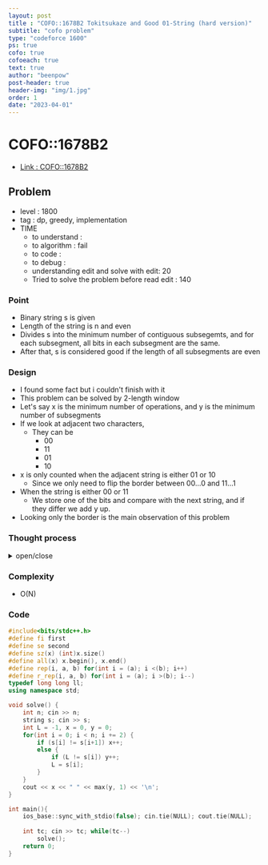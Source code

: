 ```yaml
---
layout: post
title : "COFO::1678B2 Tokitsukaze and Good 01-String (hard version)"
subtitle: "cofo problem"
type: "codeforce 1600"
ps: true
cofo: true
cofoeach: true
text: true
author: "beenpow"
post-header: true
header-img: "img/1.jpg"
order: 1
date: "2023-04-01"
---
```

# COFO::1678B2
- [Link : COFO::1678B2](https://codeforces.com/contest/1678/problem/B2)


## Problem 

- level : 1800
- tag : dp, greedy, implementation
- TIME
  - to understand    : 
  - to algorithm     : fail
  - to code          : 
  - to debug         : 
  - understanding edit and solve with edit: 20
  - Tried to solve the problem before read edit : 140

### Point
- Binary string s is given
- Length of the string is n and even
- Divides s into the minimum number of contiguous subsegemts, and for each subsegment, all bits in each subsegment are the same.
- After that, s is considered good if the length of all subsegments are even

### Design
- I found some fact but i couldn't finish with it
- This problem can be solved by 2-length window
- Let's say x is the minimum number of operations, and y is the minimum number of subsegments
- If we look at adjacent two characters,
  - They can be
    - 00
    - 11
    - 01
    - 10
- x is only counted when the adjacent string is either 01 or 10
  - Since we only need to flip the border between 00...0 and 11...1
- When the string is either 00 or 11
  - We store one of the bits and compare with the next string, and if they differ we add y up.
- Looking only the border is the main observation of this problem

### Thought process

<details>
<summary> open/close </summary>

<!-- above empty line should exist -->

<pre>
* 최소 Flip 갯수 ans 구하기 (이해 + 알고리즘 : 50 + 7분)
  . 홀수 길이인 subsegment 를 x 라고 하고,
  . i 번째 subsegment 인 x[i] 에 대해 생각해보자.

  a. x[i] 주변에 x[i-1], x[i+1] 이 모두 인접하지 않은 경우가 있고
    . x[i] 좌측의 비트와 x[i] 우측의 비트는 같은 값을 나타냄. 그리고 둘다 각각 길이가 짝수임
    . 즉, 1111 000 11 과 같은 형태임

    * 홀수개 혼자 있는것을 옆으로 파동처럼 밀어서 홀수개있는거랑 묶어서 처리하는게 좋을까?
     . 아니 좋은게 아니라, 파동처럼 묶어서 묶일때까지 전파할 수밖에 없긴 함.
     . 그렇지 않으면 계속 짝수개인 subsegment 만 만나니까. 

    a-1. x[i]의 최좌측 비트 하나만 flip 하기 -> 그리고 이제 x[i] 의 좌측 bitset 의 갯수가 홀수개가 된것
    a-2. x[i]의 최우측 비트 하나만 flip 하기 -> 그리고 이제 x[i] 의 우측 bitset 의 갯수가 홀수개가 된것.

=> 그럼, 파동처럼 전달해줘야하니까, x[i] 와 x[i+1] 사이에 존재하는 subsegment 의 갯수가 m 인 경우
  . ans += m 이 되고,
  . 홀수개끼리 다시 붙어있게되었으므로 b, c, d 중에 하나의 케이스로 변경된다.
    

  b. x[i] 주변에 x[i-1] 만 인접한 경우 
    . d 와 동일하게, 
    . 연속으로 인접한 홀수 길이의 subsegment 의 갯수를 k 라고 할때,
    . ans += k/2, 그리고 나머지 한개 남은 것을 최좌측 혹은 최우측으로 해서 case 'a'로 고려하면 될듯

  c. x[i] 주변에 x[i+1] 만 인접한 경우
    . d 와 동일하게, 
    . 연속으로 인접한 홀수 길이의 subsegment 의 갯수를 k 라고 할때,
    . ans += k/2, 그리고 나머지 한개 남은 것을 최좌측 혹은 최우측으로 해서 case 'a'로 고려하면 될듯

  d. x[i] 주변에 x[i-1], x[i+1] 이 모두 인접한 경우
    . 일단 이렇게 인접한 홀수길이의 subsegment 의 갯수를 k 라고 할때,
    . ans += k/2, 그리고 나머지 한개 남은 것을 최좌측 혹은 최우측으로 해서 case 'a'로 고려하면 될듯 

* ans 가 고정되었을때, 최소 subsement 의 갯수 구하기
  . subsegment 의 갯수를 초기 갯수인 initNum 보다 작게 만들고, 최소의 갯수로 만드는 방법은 유일함.
  . 특정 subsegment 를 좌측 혹은 우측에 합산 시키는 것
  . ans 의 갯수가 한정적이기 때문에, 이 작업은 최대한 길이가 짧은 subsegment 에게 진행해줘야 
    최대한 많은 갯수의 subsegment 를 합산 시킬 수 있음
  . ans 개를 이용해서 아무나 합산시킬 수 있지만, 이 경우 계산 결과의 string 에 길이가 홀수인 subsegment 가 남아있을 수 있음
  . 이를 방지하면서 ans 를 이용하려면,,,, 

  . case a
    . 아래 케이스와 동일하게 처리하면 될듯

  . case b, c, d
    . 인접해있는 홀수개의 subsegment 를 처리할때는
    . 최대한 갯수가 적은 쪽 세그먼트의 값을 바꿔주기

</pre>

</details>

### Complexity
- O(N)

### Code

```cpp
#include<bits/stdc++.h>
#define fi first
#define se second
#define sz(x) (int)x.size()
#define all(x) x.begin(), x.end()
#define rep(i, a, b) for(int i = (a); i <(b); i++)
#define r_rep(i, a, b) for(int i = (a); i >(b); i--)
typedef long long ll;
using namespace std;

void solve() {
    int n; cin >> n;
    string s; cin >> s;
    int L = -1, x = 0, y = 0;
    for(int i = 0; i < n; i += 2) {
        if (s[i] != s[i+1]) x++;
        else {
            if (L != s[i]) y++;
            L = s[i];
        }
    }
    cout << x << " " << max(y, 1) << '\n';
}

int main(){
    ios_base::sync_with_stdio(false); cin.tie(NULL); cout.tie(NULL);
    
    int tc; cin >> tc; while(tc--)
        solve();
    return 0;
}
```
